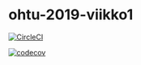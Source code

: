 # ohtu-2019-viikko1

[![CircleCI](https://circleci.com/gh/joonashak/ohtu-2019-viikko1.svg?style=svg)](https://circleci.com/gh/joonashak/ohtu-2019-viikko1)

[![codecov](https://codecov.io/gh/joonashak/ohtu-2019-viikko1/branch/master/graph/badge.svg)](https://codecov.io/gh/joonashak/ohtu-2019-viikko1)
